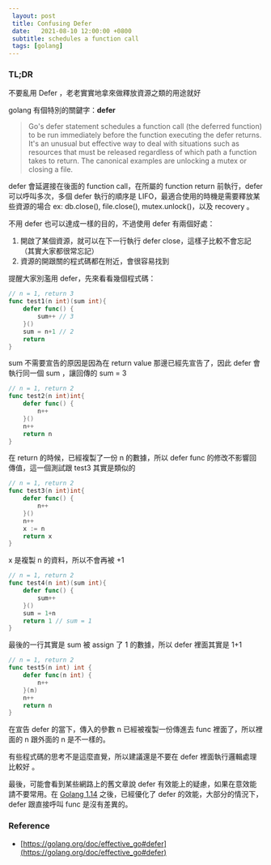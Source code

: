 ```yaml
---
 layout: post
 title: Confusing Defer 
 date:   2021-08-10 12:00:00 +0800
 subtitle: schedules a function call
 tags: [golang]
---
```

### TL;DR

不要亂用 Defer ，老老實實地拿來做釋放資源之類的用途就好

golang 有個特別的關鍵字：**defer**

> Go's defer statement schedules a function call (the deferred function) to be run immediately before the function executing the defer returns. It's an unusual but effective way to deal with situations such as resources that must be released regardless of which path a function takes to return. The canonical examples are unlocking a mutex or closing a file.

defer 會延遲接在後面的 function call，在所屬的 function return 前執行，defer 可以呼叫多次，多個 defer 執行的順序是 LIFO，最適合使用的時機是需要釋放某些資源的場合 ex:  db.close(), file.close(), mutex.unlock()，以及 recovery 。

不用 defer 也可以達成一樣的目的，不過使用 defer 有兩個好處：

1. 開啟了某個資源，就可以在下一行執行 defer close，這樣子比較不會忘記（其實大家都很常忘記）
2. 資源的開跟關的程式碼都在附近，會很容易找到

提醒大家別濫用 defer，先來看看幾個程式碼：

```go
// n = 1, return 3
func test1(n int)(sum int){
	defer func() {
		sum++ // 3
	}()
	sum = n+1 // 2
	return
}
```

sum 不需要宣告的原因是因為在 return value 那邊已經先宣告了，因此 defer 會執行同一個 sum ，讓回傳的 sum = 3  

```go
// n = 1, return 2
func test2(n int)int{
	defer func() {
		n++
	}()
	n++
	return n
}
```

在 return 的時候，已經複製了一份 n 的數據，所以 defer func 的修改不影響回傳值，這一個測試跟 test3 其實是類似的

```go
// n = 1, return 2
func test3(n int)int{
	defer func() {
		n++
	}()
	n++
	x := n
	return x
}
```

x 是複製 n 的資料，所以不會再被 +1 

```go
// n = 1, return 2
func test4(n int)(sum int){
	defer func() {
		sum++
	}()
	sum = 1+n
	return 1 // sum = 1
}
```

最後的一行其實是 sum 被 assign 了 1 的數據，所以 defer 裡面其實是 1+1

```go
// n = 1, return 2
func test5(n int) int {
	defer func(n int) {
		n++
	}(n)
	n++
	return n
}
```

在宣告 defer 的當下，傳入的參數 n 已經被複製一份傳進去 func 裡面了，所以裡面的 n 跟外面的 n 是不一樣的。

有些程式碼的思考不是這麼直覺，所以建議還是不要在 defer 裡面執行邏輯處理比較好 。

最後，可能會看到某些網路上的舊文章說 defer 有效能上的疑慮，如果在意效能請不要常用。在 [Golang 1.14](https://golang.org/doc/go1.14#runtime) 之後，已經優化了 defer 的效能，大部分的情況下，defer 跟直接呼叫 func 是沒有差異的。

### Reference

- [https://golang.org/doc/effective_go#defer](https://golang.org/doc/effective_go#defer)